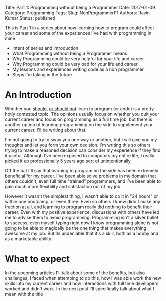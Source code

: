 Title: Part 1: Programming without being a Programmer 
Date: 2017-01-09
Category: Programming 
Tags: 
Slug: NonProgrammerP1
Authors: Ravin Kumar
Status: published

This is Part 1 in a series about how learning how to program could affect
your career and some of the experiences I've had with programming in mine

* Intent of series and introduction
* What Programming without being a Programmer means
* Why Programming could be very helpful for your life and career
* Why Programming could be very bad for your life and career
* My lessons and experiences writing code as a non programmer
* Steps I'm taking in the future

# An Introduction
Whether you [should](https://www.google.com/webhp?sourceid=chrome-instant&ion=1&espv=2&ie=UTF-8#q=you%20should%20learn%20to%20code), 
[or should not](https://www.google.com/webhp?sourceid=chrome-instant&ion=1&espv=2&ie=UTF-8#q=why%20you%20should%20learn%20to%20code)
learn to program (or code) is a pretty hotly contested topic. The opinions
usually focus on whether you quit your current career and focus on 
programming as a full time job, but there is another option of learning
programming on the side to supplement your current career. I'll be writing about
that.

I'm not going to try to sway you one way or another, but I will give you
my thoughts and let you form your own decision. I'm writing this
so others trying to make a reasoned decision can consider my experience
if they find it useful. Although I've been exposed to computers
my entire life, I really picked it up professionally 5 years ago sort
of unintentionally.  

Off the bat I'll say that learning to program on the side has been extremely
beneficial for my career. I've been able solve problems in my domain
that others couldn't, even full time "trained" programmers, and I've been able
to gain much more flexibility and satisfaction out of my job.

However it wasn't the simplest thing, I wasn't able to do it in "24 hours"
or within one bootcamp, or even three. Even so others I knew didn't make
any traction at all, and learning to program really did nothing to benefit
their career. Even with my positive experience, discussions with others
have led me to advise them to avoid programming.
Programming isn't a silver bullet to success, even myself
typing right now I know programming alone is not going to be able to magically
be the one thing that makes everything awesome at my job. But its undeniable
that it's a skill, both as a hobby and as a marketable ability.

# What to expect
In the upcoming articles I'll talk about some of the benefits, but also
challenges, I faced when attemping to do this, how I was able work the
new skills into my current career and how interactions with full time
developers worked and didn't work. In the next post I'll specifically
talk about what I mean with the title
  
